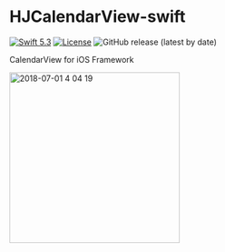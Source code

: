 # HJCalendarView-swift
[![Swift 5.3](https://img.shields.io/badge/swift-5.3-orange.svg?style=flat)](https://developer.apple.com/swift)
[![License](https://img.shields.io/badge/license-MIT-lightgrey.svg)](https://opensource.org/licenses/MIT)
![GitHub release (latest by date)](https://img.shields.io/github/v/release/Hyun-je/HJCalendarView-swift)

CalendarView for iOS Framework

<img width="300" alt="2018-07-01 4 04 19" src="https://user-images.githubusercontent.com/7419790/42132493-cdfe38ae-7d53-11e8-851c-06ee48fc084f.png">
